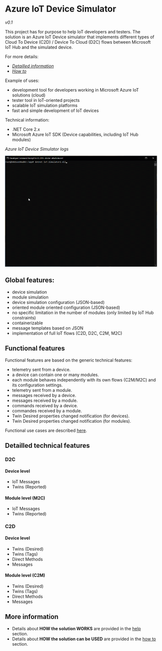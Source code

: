 # Azure IoT Device Simulator
*v0.1*

This project has for purpose to help IoT developers and testers. The solution is an Azure IoT Device simulator that implements different types of Cloud To Device (C2D) / Device To Cloud (D2C) flows between Microsoft IoT Hub and the simulated device.

For more details:
 - [*Detailled information*](sources/IoT.Simulator2/IoT.Simulator2/docs/Help.md)
 - [*How to*](sources/IoT.Simulator2/IoT.Simulator2/docs/HowTo.md)

Example of uses:
 - development tool for developers working in Microsoft Azure IoT solutions (cloud)
 - tester tool in IoT-oriented projects
 - scalable IoT simulation platforms
 - fast and simple development of IoT devices

Technical information:
 - .NET Core 2.x
 - Microsoft Azure IoT SDK (Device capabilities, including IoT Hub modules)

*Azure IoT Device Simulator logs*

![Azure IoT Device Simulator Logs](sources/IoT.Simulator2/IoT.Simulator2/docs/images/AzureIoTDeviceSimulatorLos.gif)

## Global features:
 - device simulation
 - module simulation
 - device simulation configuration (JSON-based)
 - oriented module oriented configuration (JSON-based)
 - no specific limitation in the number of modules (only limited by IoT Hub constraints)
 - containerizable
 - message templates based on JSON
 - implementation of full IoT flows (C2D, D2C, C2M, M2C)

## Functional features

Functional features are based on the generic technical features:
 - telemetry sent from a device.
 - a device can contain one or many modules.
 - each module behaves independently with its own flows (C2M/M2C) and its configuration settings.
 - telemetry sent from a module.
 - messages received by a device.
 - messages received by a module.
 - commands received by a device.
 - commandes received by a module.
 - Twin Desired properties changed notification (for devices).
 - Twin Desired properties changed notification (for modules).
 
 Functional use cases are described [here](sources/IoT.Simulator2/IoT.Simulator2/docs/Help.md).
  
## Detailled technical features
### D2C
#### Device level
 - IoT Messages
 - Twins (Reported)

#### Module level (M2C)
 - IoT Messages
 - Twins (Reported)

### C2D
#### Device level
 - Twins (Desired)
 - Twins (Tags)
 - Direct Methods
 - Messages

#### Module level (C2M)
 - Twins (Desired)
 - Twins (Tags)
 - Direct Methods
 - Messages

## More information

- Details about **HOW the solution WORKS** are provided in the [help](sources/IoT.Simulator2/IoT.Simulator2/docs/Help.md) section.
- Details about **HOW the solution can be USED** are provided in the [how to](sources/IoT.Simulator2/IoT.Simulator2/docs/HowTo.md) section.
